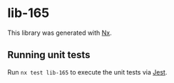 # lib-165

This library was generated with [Nx](https://nx.dev).

## Running unit tests

Run `nx test lib-165` to execute the unit tests via [Jest](https://jestjs.io).
